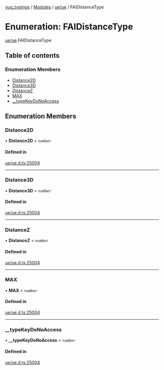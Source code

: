 [yug_typings](../README.md) / [Modules](../modules.md) / [ue/ue](../modules/ue_ue.md) / FAIDistanceType

# Enumeration: FAIDistanceType

[ue/ue](../modules/ue_ue.md).FAIDistanceType

## Table of contents

### Enumeration Members

- [Distance2D](ue_ue.FAIDistanceType.md#distance2d)
- [Distance3D](ue_ue.FAIDistanceType.md#distance3d)
- [DistanceZ](ue_ue.FAIDistanceType.md#distancez)
- [MAX](ue_ue.FAIDistanceType.md#max)
- [\_\_typeKeyDoNoAccess](ue_ue.FAIDistanceType.md#__typekeydonoaccess)

## Enumeration Members

### Distance2D

• **Distance2D** = `number`

#### Defined in

[ue/ue.d.ts:25004](https://github.com/YugMetaverse/yug_typings/blob/b7d9b19/ue/ue.d.ts#L25004)

___

### Distance3D

• **Distance3D** = `number`

#### Defined in

[ue/ue.d.ts:25004](https://github.com/YugMetaverse/yug_typings/blob/b7d9b19/ue/ue.d.ts#L25004)

___

### DistanceZ

• **DistanceZ** = `number`

#### Defined in

[ue/ue.d.ts:25004](https://github.com/YugMetaverse/yug_typings/blob/b7d9b19/ue/ue.d.ts#L25004)

___

### MAX

• **MAX** = `number`

#### Defined in

[ue/ue.d.ts:25004](https://github.com/YugMetaverse/yug_typings/blob/b7d9b19/ue/ue.d.ts#L25004)

___

### \_\_typeKeyDoNoAccess

• **\_\_typeKeyDoNoAccess** = `number`

#### Defined in

[ue/ue.d.ts:25004](https://github.com/YugMetaverse/yug_typings/blob/b7d9b19/ue/ue.d.ts#L25004)
